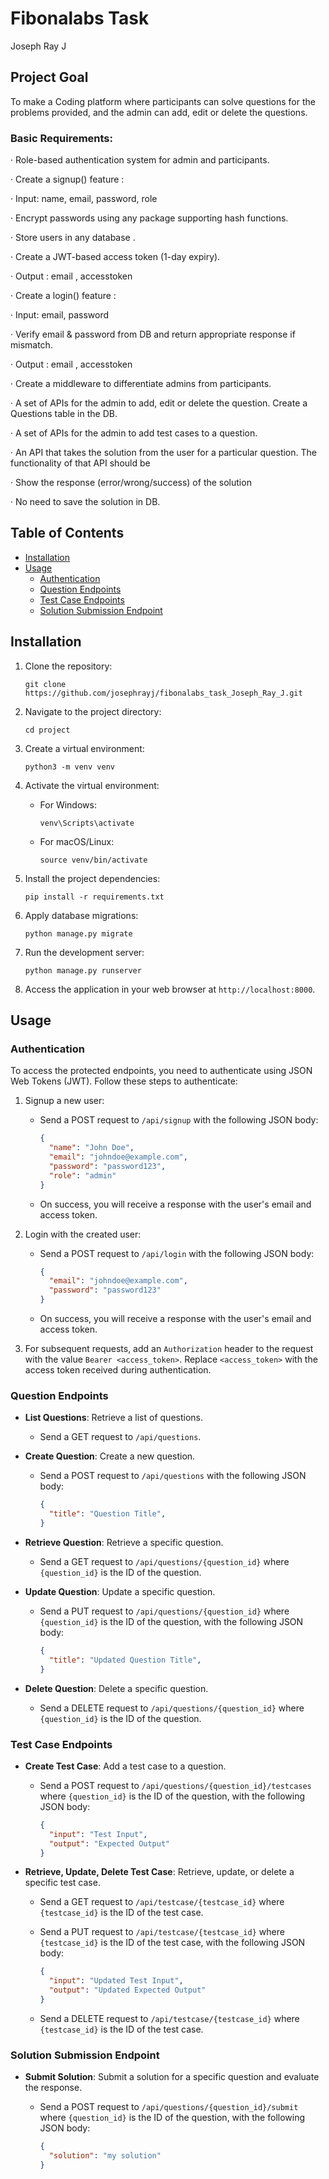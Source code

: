 # Fibonalabs Task 
Joseph Ray J

## Project Goal

To make a Coding platform where participants can solve questions for the problems provided, and the admin can add, edit or delete the questions.

### Basic Requirements:

· Role-based authentication system for admin and participants.

· Create a signup() feature :

· Input: name, email, password, role

· Encrypt passwords using any package supporting hash functions.

· Store users in any database .

· Create a JWT-based access token (1-day expiry).

· Output : email , accesstoken

· Create a login() feature :

· Input: email, password

· Verify email & password from DB and return appropriate response if mismatch.

· Output : email , accesstoken

· Create a middleware to differentiate admins from participants.

· A set of APIs for the admin to add, edit or delete the question. Create a Questions table in the DB.

· A set of APIs for the admin to add test cases to a question.

· An API that takes the solution from the user for a particular question. The functionality of that API should be

· Show the response (error/wrong/success) of the solution

· No need to save the solution in DB.

## Table of Contents

- [Installation](#installation)
- [Usage](#usage)
  - [Authentication](#authentication)
  - [Question Endpoints](#question-endpoints)
  - [Test Case Endpoints](#test-case-endpoints)
  - [Solution Submission Endpoint](#solution-submission-endpoint)

## Installation

1. Clone the repository:

   ```shell
   git clone https://github.com/josephrayj/fibonalabs_task_Joseph_Ray_J.git
   ```

2. Navigate to the project directory:

   ```shell
   cd project
   ```

3. Create a virtual environment:

   ```shell
   python3 -m venv venv
   ```

4. Activate the virtual environment:

   - For Windows:

     ```shell
     venv\Scripts\activate
     ```

   - For macOS/Linux:

     ```shell
     source venv/bin/activate
     ```

5. Install the project dependencies:

   ```shell
   pip install -r requirements.txt
   ```

6. Apply database migrations:

   ```shell
   python manage.py migrate
   ```

7. Run the development server:

   ```shell
   python manage.py runserver
   ```

8. Access the application in your web browser at `http://localhost:8000`.

## Usage

### Authentication

To access the protected endpoints, you need to authenticate using JSON Web Tokens (JWT). Follow these steps to authenticate:

1. Signup a new user:

   - Send a POST request to `/api/signup` with the following JSON body:

     ```json
     {
       "name": "John Doe",
       "email": "johndoe@example.com",
       "password": "password123",
       "role": "admin"
     }
     ```

   - On success, you will receive a response with the user's email and access token.

2. Login with the created user:

   - Send a POST request to `/api/login` with the following JSON body:

     ```json
     {
       "email": "johndoe@example.com",
       "password": "password123"
     }
     ```

   - On success, you will receive a response with the user's email and access token.

3. For subsequent requests, add an `Authorization` header to the request with the value `Bearer <access_token>`. Replace `<access_token>` with the access token received during authentication.

### Question Endpoints

- **List Questions**: Retrieve a list of questions.

  - Send a GET request to `/api/questions`.

- **Create Question**: Create a new question.

  - Send a POST request to `/api/questions` with the following JSON body:

    ```json
    {
      "title": "Question Title",
    }
    ```

- **Retrieve Question**: Retrieve a specific question.

  - Send a GET request to `/api/questions/{question_id}` where `{question_id}` is the ID of the question.

- **Update Question**: Update a specific question.

  - Send a PUT request to `/api/questions/{question_id}` where `{question_id}` is the ID of the question, with the following JSON body:

    ```json
    {
      "title": "Updated Question Title",
    }
    ```

- **Delete Question**: Delete a specific question.

  - Send a DELETE request to `/api/questions/{question_id}` where `{question_id}` is the ID of the question.

### Test Case Endpoints

- **Create Test Case**: Add a test case to a question.

  - Send a POST request to `/api/questions/{question_id}/testcases` where `{question_id}` is the ID of the question, with the following JSON body:

    ```json
    {
      "input": "Test Input",
      "output": "Expected Output"
    }
    ```

- **Retrieve, Update, Delete Test Case**: Retrieve, update, or delete a specific test case.

  - Send a GET request to `/api/testcase/{testcase_id}` where `{testcase_id}` is the ID of the test case.

  - Send a PUT request to `/api/testcase/{testcase_id}` where `{testcase_id}` is the ID of the test case, with the following JSON body:

    ```json
    {
      "input": "Updated Test Input",
      "output": "Updated Expected Output"
    }
    ```

  - Send a DELETE request to `/api/testcase/{testcase_id}` where `{testcase_id}` is the ID of the test case.

### Solution Submission Endpoint

- **Submit Solution**: Submit a solution for a specific question and evaluate the response.

  - Send a POST request to `/api/questions/{question_id}/submit` where `{question_id}` is the ID of the question, with the following JSON body:

    ```json
    {
      "solution": "my solution"
    }
    ```

